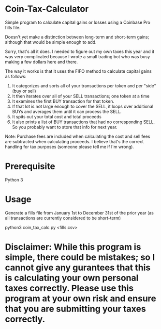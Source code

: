 # Coin-Tax-Calculator
Simple program to calculate capital gains or losses using a Coinbase Pro fills file.

Doesn't yet make a distinction between long-term and short-term gains; although that would be simple enough to add.

Sorry, that's all it does. I needed to figure out my own taxes this year and it was very complicated because I wrote a small trading bot who was busy making a few dollars here and there.

The way it works is that it uses the FIFO method to calculate capital gains as follows:

1) It categorizes and sorts all of your transactions per token and per "side" (buy or sell)
2) It then iterates over all of your SELL transactions; one token at a time
3) It examines the first BUY transaction for that token.
4) If that lot is not large enough to cover the SELL, it loops over additional BUYs and averages them until it can process the SELL.
5) It spits out your total cost and total proceeds
6) It also prints a list of BUY transactions that had no corresponding SELL. So you probably want to store that info for next year.

Note: Purchase fees are included when calculating the cost and sell fees are subtracted when calculating proceeds. I believe that's the correct handling for tax purposes (someone please tell me if I'm wrong).

# Prerequisite
Python 3

# Usage
Generate a fills file from January 1st to December 31st of the prior year (as all transactions are currently considered to be short-term)

python3 coin_tax_calc.py <fills.csv>

# Disclaimer: While this program is simple, there could be mistakes; so I cannot give any gurantees that this is calculating your own personal taxes correctly. Please use this program at your own risk and ensure that you are submitting your taxes correctly.
